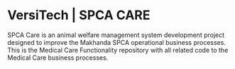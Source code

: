 # VersiTech | SPCA CARE
SPCA Care is an animal welfare management system development project designed to improve the Makhanda SPCA operational business processes.
This is the Medical Care Functionality repository with all related code to the Medical Care business processes.
